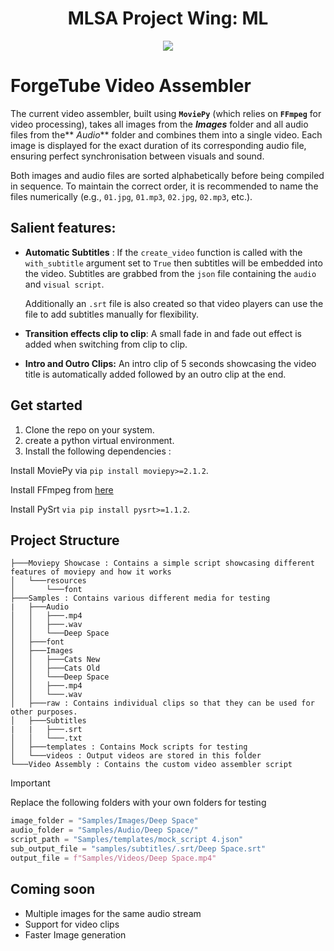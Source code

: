 <a>
  <h1 align="center"> MLSA Project Wing: ML </h1>
</a>
<p align="center"> <img src="https://avatars.githubusercontent.com/u/79008924?s=280&v=4">
</p>


# ForgeTube Video Assembler
The current video assembler, built using **`MoviePy`** (which relies on **`FFmpeg`** for video processing), takes all images from the ***Images*** folder and all audio files from the** *Audio*** folder and combines them into a single video. Each image is displayed for the exact duration of its corresponding audio file, ensuring perfect synchronisation between visuals and sound.  

Both images and audio files are sorted alphabetically before being compiled in sequence. To maintain the correct order, it is recommended to name the files numerically (e.g., `01.jpg`, `01.mp3`, `02.jpg`, `02.mp3`, etc.).

## Salient features:
- **Automatic Subtitles** : If the `create_video` function is called with the `with_subtitle` argument set to `True` then subtitles will be embedded into the video. Subtitles are grabbed from the `json` file containing the `audio` and `visual script`.
  
  Additionally an `.srt` file is also created so that video players can use the file to add subtitles manually for flexibility.
- **Transition effects clip to clip**: A small fade in and fade out effect is added when switching from clip to clip.
- **Intro and Outro Clips:** An intro clip of 5 seconds showcasing the video title is automatically added followed by an outro clip at the end.

## Get started 
1. Clone the repo on your system.
2. create a python virtual environment.
3. Install the following dependencies :

Install MoviePy via `pip install moviepy>=2.1.2`.

Install FFmpeg from [here](https://www.ffmpeg.org/download.html)

Install PySrt `via pip install pysrt>=1.1.2`.


## Project Structure
```
├───Moviepy Showcase : Contains a simple script showcasing different features of moviepy and how it works
│   └───resources
│       └───font
├───Samples : Contains various different media for testing
|   ├───Audio
│   │   ├───.mp4
│   │   ├───.wav
│   │   └───Deep Space
│   ├───font
│   ├───Images
│   │   ├───Cats New
│   │   ├───Cats Old
│   │   └───Deep Space
│   │   ├───.mp4
│   │   └───.wav
│   ├───raw : Contains individual clips so that they can be used for other purposes.
│   ├───Subtitles
|   |   ├───.srt
│   │   └───.txt
│   ├───templates : Contains Mock scripts for testing
│   └───videos : Output videos are stored in this folder
└───Video Assembly : Contains the custom video assembler script
```


> [!IMPORTANT]
> Replace the following folders with your own folders for testing

```py
image_folder = "Samples/Images/Deep Space"  
audio_folder = "Samples/Audio/Deep Space/"  
script_path = "Samples/templates/mock_script 4.json" 
sub_output_file = "samples/subtitles/.srt/Deep Space.srt"
output_file = f"Samples/Videos/Deep Space.mp4"
```

## Coming soon
- Multiple images for the same audio stream
- Support for video clips
- Faster Image generation
